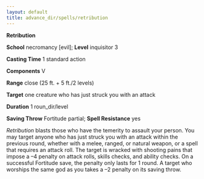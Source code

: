 ```yaml
---
layout: default
title: advance_dir/spells/retribution
---
```

 **Retribution**

**School** necromancy [evil]; **Level** inquisitor 3

**Casting Time** 1 standard action

**Components** V

**Range** close (25 ft. + 5 ft./2 levels)

**Target** one creature who has just struck you with an attack

**Duration** 1 roun_dir/level

**Saving Throw** Fortitude partial; **Spell Resistance** yes

_Retribution_ blasts those who have the temerity to assault your person. You may target anyone who has just struck you with an attack within the previous round, whether with a melee, ranged, or natural weapon, or a spell that requires an attack roll. The target is wracked with shooting pains that impose a –4 penalty on attack rolls, skills checks, and ability checks. On a successful Fortitude save, the penalty only lasts for 1 round. A target who worships the same god as you takes a –2 penalty on its saving throw.

